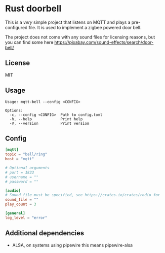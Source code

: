 # Rust doorbell

This is a _very_ simple project that listens on MQTT and plays a pre-configured file. 
It is used to implement a zigbee powered door bell.

The project does not come with any sound files for licensing reasons, but you can find some here
https://pixabay.com/sound-effects/search/door-bell/

## License
MIT

## Usage 

```
Usage: mqtt-bell --config <CONFIG>

Options:
  -c, --config <CONFIG>  Path to config.toml
  -h, --help             Print help
  -V, --version          Print version
```


## Config 

```toml
[mqtt]
topic = "bell/ring"
host = "mqtt"

# Optional arguments
# port = 1833
# username = ""
# password = ""

[audio]
# Sound file must be specified, see https://crates.io/crates/rodio for supported formats
sound_file = ""
play_count = 3

[general]
log_level = "error"

```

## Additional dependencies
* ALSA, on systems using pipewire this means pipewire-alsa
